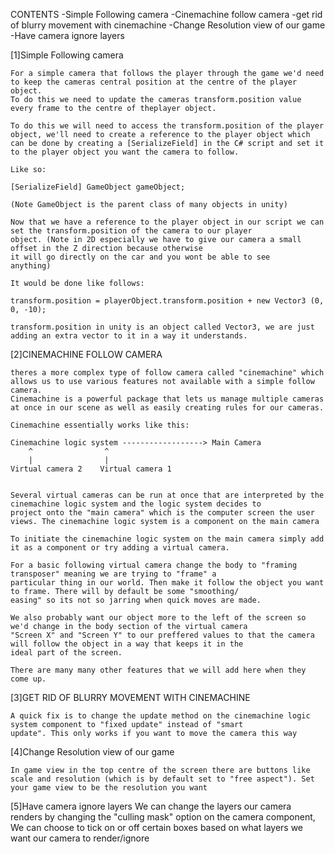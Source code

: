 CONTENTS
    -Simple Following camera
    -Cinemachine follow camera
    -get rid of blurry movement with cinemachine
    -Change Resolution view of our game
    -Have camera ignore layers



[1]Simple Following camera

    For a simple camera that follows the player through the game we'd need to keep the cameras central position at the centre of the player object.
    To do this we need to update the cameras transform.position value every frame to the centre of theplayer object. 

    To do this we will need to access the transform.position of the player object, we'll need to create a reference to the player object which
    can be done by creating a [SerializeField] in the C# script and set it to the player object you want the camera to follow.

    Like so:
    
    [SerializeField] GameObject gameObject;

    (Note GameObject is the parent class of many objects in unity)

    Now that we have a reference to the player object in our script we can set the transform.position of the camera to our player
    object. (Note in 2D especially we have to give our camera a small offset in the Z direction because otherwise
    it will go directly on the car and you wont be able to see 
    anything)
    
    It would be done like follows:

    transform.position = playerObject.transform.position + new Vector3 (0, 0, -10);

    transform.position in unity is an object called Vector3, we are just adding an extra vector to it in a way it understands.



[2]CINEMACHINE FOLLOW CAMERA

    theres a more complex type of follow camera called "cinemachine" which allows us to use various features not available with a simple follow camera.
    Cinemachine is a powerful package that lets us manage multiple cameras at once in our scene as well as easily creating rules for our cameras.

    Cinemachine essentially works like this:

    Cinemachine logic system ------------------> Main Camera
        ^                ^
        |                |
    Virtual camera 2    Virtual camera 1


    Several virtual cameras can be run at once that are interpreted by the cinemachine logic system and the logic system decides to
    project onto the "main camera" which is the computer screen the user views. The cinemachine logic system is a component on the main camera

    To initiate the cinemachine logic system on the main camera simply add it as a component or try adding a virtual camera.

    For a basic following virtual camera change the body to "framing transposer" meaning we are trying to "frame" a 
    particular thing in our world. Then make it follow the object you want to frame. There will by default be some "smoothing/
    easing" so its not so jarring when quick moves are made.

    We also probably want our object more to the left of the screen so we'd change in the body section of the virtual camera 
    "Screen X" and "Screen Y" to our preffered values to that the camera will follow the object in a way that keeps it in the 
    ideal part of the screen.

    There are many many other features that we will add here when they come up.

[3]GET RID OF BLURRY MOVEMENT WITH CINEMACHINE

    A quick fix is to change the update method on the cinemachine logic system component to "fixed update" instead of "smart 
    update". This only works if you want to move the camera this way

[4]Change Resolution view of our game
    
    In game view in the top centre of the screen there are buttons like scale and resolution (which is by default set to "free aspect"). Set your game view to be the resolution you want

[5]Have camera ignore layers
    We can change the layers our camera renders by changing the
    "culling mask" option on the camera component, We can
    choose to tick on or off certain boxes based on what layers
    we want our camera to render/ignore
